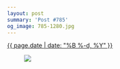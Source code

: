 ```yaml
---
layout: post
summary: 'Post #785'
og_image: 785-1280.jpg
---
```


<p>
 <time>
  <a href="/785">
   {{ page.date | date: "%B %-d, %Y" }}
  </a>
 </time>
 <a href="/785">
  <figure data-taken="12/29/2018">
   <img sizes="(min-width: 700px) 50vw, calc(100vw - 2rem)" src="{{ site.assets_url }}/785-640.jpg" srcset="{{ site.assets_url }}/785-320.jpg 320w, {{ site.assets_url }}/785-640.jpg 640w, {{ site.assets_url }}/785-960.jpg 960w, {{ site.assets_url }}/785-1280.jpg 1280w"/>
  </figure>
 </a>
</p>
